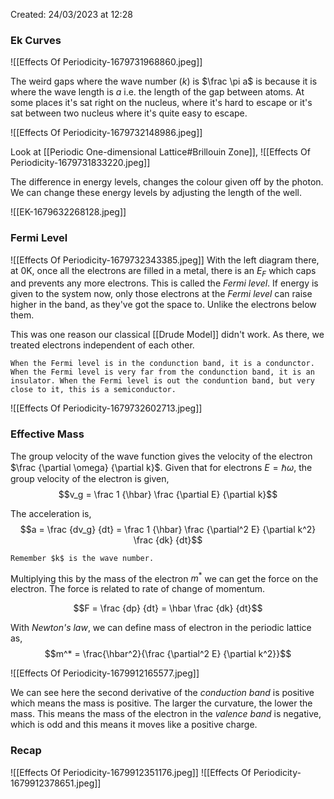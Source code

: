 Created: 24/03/2023 at 12:28

### Ek Curves
![[Effects Of Periodicity-1679731968860.jpeg]]

The weird gaps where the wave number ($k$) is $\frac \pi a$ is because it is where the wave length is *a* i.e. the length of the gap between atoms. At some places it's sat right on the nucleus, where it's hard to escape or it's sat between two nucleus where it's quite easy to escape.

![[Effects Of Periodicity-1679732148986.jpeg]]

Look at [[Periodic One-dimensional Lattice#Brillouin Zone]],
![[Effects Of Periodicity-1679731833220.jpeg]]

The difference in energy levels, changes the colour given off by the photon. We can change these energy levels by adjusting the length of the well.

![[EK-1679632268128.jpeg]]

### Fermi Level
![[Effects Of Periodicity-1679732343385.jpeg]]
With the left diagram there, at 0K, once all the electrons are filled in a metal, there is an $E_F$ which caps and prevents any more electrons. This is called the *Fermi level*. If energy is given to the system now, only those electrons at the *Fermi level* can raise higher in the band, as they've got the space to. Unlike the electrons below them.

This was one reason our classical [[Drude Model]] didn't work. As there, we treated electrons independent of each other.

```ad-info
When the Fermi level is in the condunction band, it is a condunctor. When the Fermi level is very far from the condunction band, it is an insulator. When the Fermi level is out the conduntion band, but very close to it, this is a semiconductor.
```

![[Effects Of Periodicity-1679732602713.jpeg]]

### Effective Mass
The group velocity of the wave function gives the velocity of the electron $\frac {\partial \omega} {\partial k}$. Given that for electrons $E = \hbar \omega$, the group velocity of the electron is given,
$$v_g = \frac 1 {\hbar} \frac {\partial E} {\partial k}$$

The acceleration is,
$$a = \frac {dv_g} {dt} = \frac 1 {\hbar} \frac {\partial^2 E} {\partial k^2} \frac {dk} {dt}$$

```ad-tip
Remember $k$ is the wave number.
```

Multiplying this by the mass of the electron $m^*$ we can get the force on the electron. The force is related to rate of change of momentum.

$$F = \frac {dp} {dt} = \hbar \frac {dk} {dt}$$

With *Newton's law*, we can define mass of electron in the periodic lattice as,
$$m^* = \frac{\hbar^2}{\frac {\partial^2 E} {\partial k^2}}$$

![[Effects Of Periodicity-1679912165577.jpeg]]

We can see here the second derivative of the *conduction band* is positive which means the mass is positive. The larger the curvature, the lower the mass. This means the mass of the electron in the *valence band* is negative, which is odd and this means it moves like a positive charge. 

### Recap
![[Effects Of Periodicity-1679912351176.jpeg]]
![[Effects Of Periodicity-1679912378651.jpeg]]